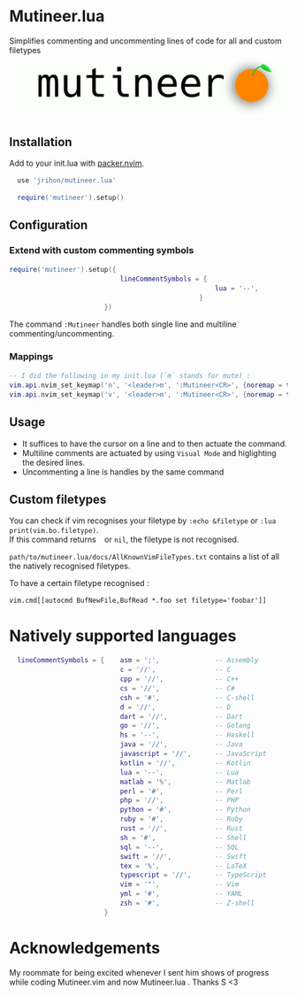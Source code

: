 # Mutineer.lua
Simplifies commenting and uncommenting lines of code for all and custom filetypes
![Simplifies commenting and uncommenting lines of code](https://github.com/jrihon/mutineer.vim/blob/main/doc/mutineer_banner/mutineer.gif)

## Installation
Add to your init.lua with [packer.nvim](https://github.com/wbthomason/packer.nvim).
```lua
  use 'jrihon/mutineer.lua'
```

```lua
  require('mutineer').setup()
```

## Configuration

### Extend with custom commenting symbols
```lua
require('mutineer').setup({
                            lineCommentSymbols = {
                                                    lua = '--',
                                                }
                        })
```
The command `:Mutineer` handles both single line and multiline commenting/uncommenting.


### Mappings
```lua
-- I did the following in my init.lua (`m` stands for mute) : 
vim.api.nvim_set_keymap('n', '<leader>m', ':Mutineer<CR>', {noremap = true}) -- { silent = true }
vim.api.nvim_set_keymap('v', '<leader>m', ':Mutineer<CR>', {noremap = true}) -- { silent = true }
```

## Usage
 - It suffices to have the cursor on a line and to then actuate the command.
 - Multiline comments are actuated by using `Visual Mode` and higlighting the desired lines.
 - Uncommenting a line is handles by the same command


## Custom filetypes
You can check if vim recognises your filetype by `:echo &filetype` or `:lua print(vim.bo.filetype)`.</br>
If this command returns ` ` or `nil`, the filetype is not recognised.

`path/to/mutineer.lua/docs/AllKnownVimFileTypes.txt` contains a list of all the natively recognised filetypes.</br>

To have a certain filetype recognised : 
```vim
vim.cmd[[autocmd BufNewFile,BufRead *.foo set filetype='foobar']]
```


# Natively supported languages
```lua
  lineCommentSymbols = {    asm = ';',              -- Assembly
                            c = '//',               -- C
                            cpp = '//',             -- C++
                            cs = '//',              -- C#
                            csh = '#',              -- C-shell
                            d = '//',               -- D
                            dart = '//',            -- Dart
                            go = '//',              -- Golang
                            hs = '--',              -- Haskell
                            java = '//',            -- Java
                            javascript = '//',      -- JavaScript
                            kotlin = '//',          -- Kotlin
                            lua = '--',             -- Lua
                            matlab = '%',           -- Matlab
                            perl = '#',             -- Perl
                            php = '//',             -- PHP
                            python = '#',           -- Python
                            ruby = '#',             -- Ruby
                            rust = '//',            -- Rust
                            sh = '#',               -- Shell
                            sql = '--',             -- SQL
                            swift = '//',           -- Swift
                            tex = '%',              -- LaTeX
                            typescript = '//',      -- TypeScript
                            vim = '"',              -- Vim
                            yml = '#',              -- YAML
                            zsh = '#',              -- Z-shell
                        }

```


# Acknowledgements
My roommate for being excited whenever I sent him shows of progress while coding Mutineer.vim and now Mutineer.lua . Thanks S <3 

